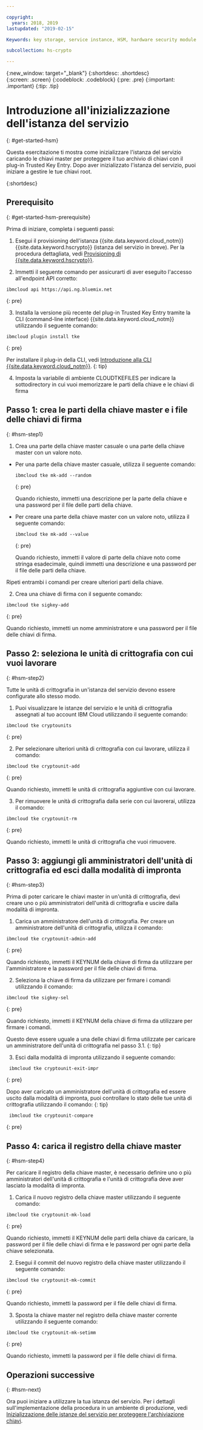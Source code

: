 ```yaml
---

copyright:
  years: 2018, 2019
lastupdated: "2019-02-15"

Keywords: key storage, service instance, HSM, hardware security module

subcollection: hs-crypto

---
```


{:new_window: target="_blank"}
{:shortdesc: .shortdesc}  
{:screen: .screen}
{:codeblock: .codeblock}
{:pre: .pre}
{:important: .important}
{:tip: .tip}

# Introduzione all'inizializzazione dell'istanza del servizio
{: #get-started-hsm}

<!-- Master keys protect the contents of key storage in a host logical partition.--> Questa esercitazione ti mostra come inizializzare l'istanza del servizio caricando le chiavi master per proteggere il tuo archivio di chiavi con il plug-in Trusted Key Entry. Dopo aver inizializzato l'istanza del servizio, puoi iniziare a gestire le tue chiavi root.   
{:shortdesc}

## Prerequisito
{: #get-started-hsm-prerequisite}

Prima di iniziare, completa i seguenti passi:

1. Esegui il provisioning dell'istanza {{site.data.keyword.cloud_notm}} {{site.data.keyword.hscrypto}} (istanza del servizio in breve). Per la procedura dettagliata, vedi [Provisioning di {{site.data.keyword.hscrypto}}](/docs/services/hs-crypto/provision.html).

2. Immetti il seguente comando per assicurarti di aver eseguito l'accesso all'endpoint API corretto:

  ```
  ibmcloud api https://api.ng.bluemix.net
  ```
  {: pre}

3. Installa la versione più recente del plug-in Trusted Key Entry tramite la CLI (command-line interface) {{site.data.keyword.cloud_notm}} utilizzando il seguente comando:

  ```
  ibmcloud plugin install tke
  ```
  {: pre}

  Per installare il plug-in della CLI, vedi [Introduzione alla CLI {{site.data.keyword.cloud_notm}}](/docs/cli/index.html).
  {: tip}

4. Imposta la variabile di ambiente CLOUDTKEFILES per indicare la sottodirectory in cui vuoi memorizzare le parti della chiave e le chiavi di firma

##  Passo 1: crea le parti della chiave master e i file delle chiavi di firma
{: #hsm-step1}

1. Crea una parte della chiave master casuale o una parte della chiave master con un valore noto.

  * Per una parte della chiave master casuale, utilizza il seguente comando:

    ```
    ibmcloud tke mk-add --random
    ```
    {: pre}

    Quando richiesto, immetti una descrizione per la parte della chiave e una password per il file delle parti della chiave.

  * Per creare una parte della chiave master con un valore noto, utilizza il seguente comando:

    ```
    ibmcloud tke mk-add --value
    ```
    {: pre}

    Quando richiesto, immetti il valore di parte della chiave noto come stringa esadecimale, quindi immetti una descrizione e una password per il file delle parti della chiave.

  Ripeti entrambi i comandi per creare ulteriori parti della chiave.

2. Crea una chiave di firma con il seguente comando:
  ```
  ibmcloud tke sigkey-add
  ```
  {: pre}

  Quando richiesto, immetti un nome amministratore e una password per il file delle chiavi di firma.

## Passo 2: seleziona le unità di crittografia con cui vuoi lavorare
{: #hsm-step2}

Tutte le unità di crittografia in un'istanza del servizio devono essere configurate allo stesso modo.

1. Puoi visualizzare le istanze del servizio e le unità di crittografia assegnati al tuo account IBM Cloud utilizzando il seguente comando:

  ```
  ibmcloud tke cryptounits
  ```
  {: pre}

2. Per selezionare ulteriori unità di crittografia con cui lavorare, utilizza il comando:

  ```
  ibmcloud tke cryptounit-add
  ```
  {: pre}

  Quando richiesto, immetti le unità di crittografia aggiuntive con cui lavorare.

3. Per rimuovere le unità di crittografia dalla serie con cui lavorerai, utilizza il comando:

  ```
  ibmcloud tke cryptounit-rm
  ```
  {: pre}

  Quando richiesto, immetti le unità di crittografia che vuoi rimuovere.

## Passo 3: aggiungi gli amministratori dell'unità di crittografia ed esci dalla modalità di impronta
{: #hsm-step3}

Prima di poter caricare le chiavi master in un'unità di crittografia, devi creare uno o più amministratori dell'unità di crittografia e uscire dalla modalità di impronta.

1. Carica un amministratore dell'unità di crittografia. Per creare un amministratore dell'unità di crittografia, utilizza il comando:
  ```
  ibmcloud tke cryptounit-admin-add
  ```
  {: pre}

  Quando richiesto, immetti il KEYNUM della chiave di firma da utilizzare per l'amministratore e la password per il file delle chiavi di firma.

2. Seleziona la chiave di firma da utilizzare per firmare i comandi utilizzando il comando:

  ```
  ibmcloud tke sigkey-sel
  ```
  {: pre}

  Quando richiesto, immetti il KEYNUM della chiave di firma da utilizzare per firmare i comandi.

  Questo deve essere uguale a una delle chiavi di firma utilizzate per caricare un amministratore dell'unità di crittografia nel passo 3.1.
  {: tip}

3. Esci dalla modalità di impronta utilizzando il seguente comando:

  ```
   ibmcloud tke cryptounit-exit-impr
  ```
  {: pre}

Dopo aver caricato un amministratore dell'unità di crittografia ed essere uscito dalla modalità di impronta, puoi controllare lo stato delle tue unità di crittografia utilizzando il comando:
{: tip}

```
 ibmcloud tke cryptounit-compare
```
{: pre}

## Passo 4: carica il registro della chiave master
{: #hsm-step4}

Per caricare il registro della chiave master, è necessario definire uno o più amministratori dell'unità di crittografia e l'unità di crittografia deve aver lasciato la modalità di impronta.

1. Carica il nuovo registro della chiave master utilizzando il seguente comando:

  ```
  ibmcloud tke cryptounit-mk-load
  ```
  {: pre}

  Quando richiesto, immetti il KEYNUM delle parti della chiave da caricare, la password per il file delle chiavi di firma e le password per ogni parte della chiave selezionata.

2. Esegui il commit del nuovo registro della chiave master utilizzando il seguente comando:

  ```
  ibmcloud tke cryptounit-mk-commit
  ```
  {: pre}

  Quando richiesto, immetti la password per il file delle chiavi di firma.

3. Sposta la chiave master nel registro della chiave master corrente utilizzando il seguente comando:

  ```
  ibmcloud tke cryptounit-mk-setimm
  ```
  {: pre}

  Quando richiesto, immetti la password per il file delle chiavi di firma.

## Operazioni successive
{: #hsm-next}

Ora puoi iniziare a utilizzare la tua istanza del servizio. Per i dettagli sull'implementazione della procedura in un ambiente di produzione, vedi [Inizializzazione delle istanze del servizio per proteggere l'archiviazione chiavi](/docs/services/hs-crypto/initialize_hsm.html).
